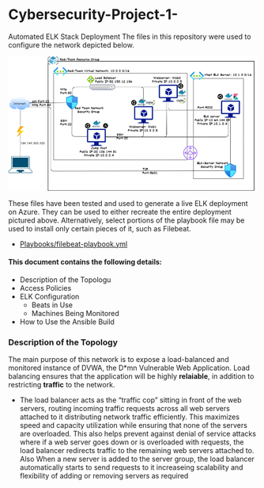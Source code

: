 # Cybersecurity-Project-1-
Automated ELK Stack Deployment
The files in this repository were used to configure the network depicted below.

![VNet, Azure](Images/Network_Diagram_2.png)

These files have been tested and used to generate a live ELK deployment on Azure. They can be used to either recreate the entire deployment pictured above. Alternatively, select portions of the playbook file may be used to install only certain pieces of it, such as Filebeat.
- [Playbooks/filebeat-playbook.yml](filebeat-playbook.yml)

#### This document contains the following details:
- Description of the Topologu
- Access Policies
- ELK Configuration
  - Beats in Use
  - Machines Being Monitored
- How to Use the Ansible Build

### Description of the Topology
The main purpose of this network is to expose a load-balanced and monitored instance of DVWA, the D*mn Vulnerable Web Application.
Load balancing ensures that the application will be highly **relaiable**, in addition to restricting **traffic** to the network.
- The load balancer acts as the “traffic cop” sitting in front of the web servers, routing incoming traffic requests across all web servers attached to it distributing network traffic efficiently. This maximizes speed and capacity utilization while ensuring that none of the servers are overloaded. This also helps prevent against denial of service attacks where if a web server goes down or is overloaded with requests, the load balancer redirects traffic to the remaining web servers attached to. Also When a new server is added to the server group, the load balancer automatically starts to send requests to it increaseing scalability and flexibility of adding or removing servers as required
